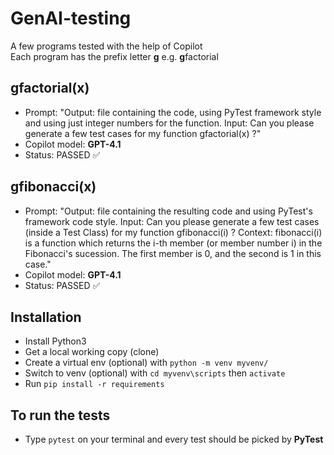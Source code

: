 # GenAI-testing
A few programs tested with the help of Copilot  
Each program has the prefix letter **g** e.g. **g**factorial

## gfactorial(x)
- Prompt: "Output: file containing the code, using PyTest framework style and using just integer numbers for the function. Input: Can you please generate a few test cases for my function gfactorial(x) ?"
- Copilot model: **GPT-4.1**
- Status: PASSED ✅

## gfibonacci(x)
- Prompt: "Output: file containing the resulting code and using PyTest's framework code style. Input: Can you please generate a few test cases (inside a Test Class) for my function gfibonacci(i) ? Context: fibonacci(i) is a function which returns the i-th member (or member number i) in the Fibonacci's sucession. The first member is 0, and the second is 1 in this case."
- Copilot model: **GPT-4.1**
- Status: PASSED ✅

## Installation
- Install Python3
- Get a local working copy (clone)
- Create a virtual env (optional) with `python -m venv myvenv/`
- Switch to venv (optional) with `cd myvenv\scripts` then `activate`
- Run `pip install -r requirements`

## To run the tests
- Type `pytest` on your terminal and every test should be picked by **PyTest**